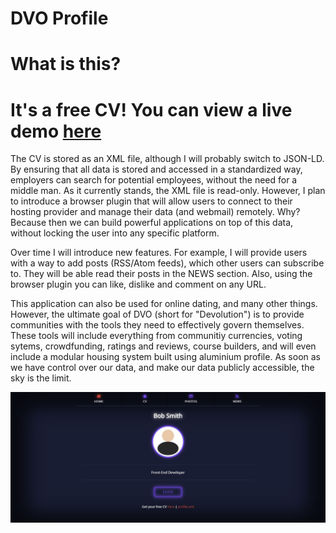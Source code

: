 # DVO Profile

# What is this?

# It's a free CV! You can view a live demo <a href="https://dvo.github.io/profile/">here</a>

<p>The CV is stored as an XML file, although I will probably switch to JSON-LD. By ensuring that all data is stored and accessed in a standardized way, employers can search for potential employees, without the need for a middle man. As it currently stands, the XML file is read-only. However, I plan to introduce a browser plugin that will allow users to connect to their hosting provider and manage their data (and webmail) remotely. Why? Because then we can build powerful applications on top of this data, without locking the user into any specific platform.</p>

<p>Over time I will introduce new features. For example, I will provide users with a way to add posts (RSS/Atom feeds), which other users can subscribe to. They will be able read their posts in the NEWS section. Also, using the browser plugin you can like, dislike and comment on any URL.</p>

<p>This application can also be used for online dating, and many other things. However, the ultimate goal of DVO (short for "Devolution") is to provide communities with the tools they need to effectively govern themselves. These tools will include everything from communitiy currencies, voting sytems, crowdfunding, ratings and reviews, course builders, and will even include a modular housing system built using aluminium profile. As soon as we have control over our data, and make our data publicly accessible, the sky is the limit.</p>

![home](https://github.com/dvo/profile/blob/master/Capture.JPG)